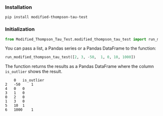 ### Installation
```
pip install modified-thompson-tau-test
```
### Initialization
```python
from Modified_Thompson_Tau_Test.modified_thompson_tau_test import run_modified_thompson_tau_test
```
You can pass a list, a Pandas series or a Pandas DataFrame to the function:
```python
run_modified_thompson_tau_test([2, 3, -50,  1, 0, 10, 1000])
```
The function returns the results as a Pandas DataFrame where the column `is_outlier` shows the result.
```
 	0 	is_outlier
2 	-50 	1
4 	0 	0
3 	1 	0
0 	2 	0
1 	3 	0
5 	10 	1
6 	1000 	1
```
